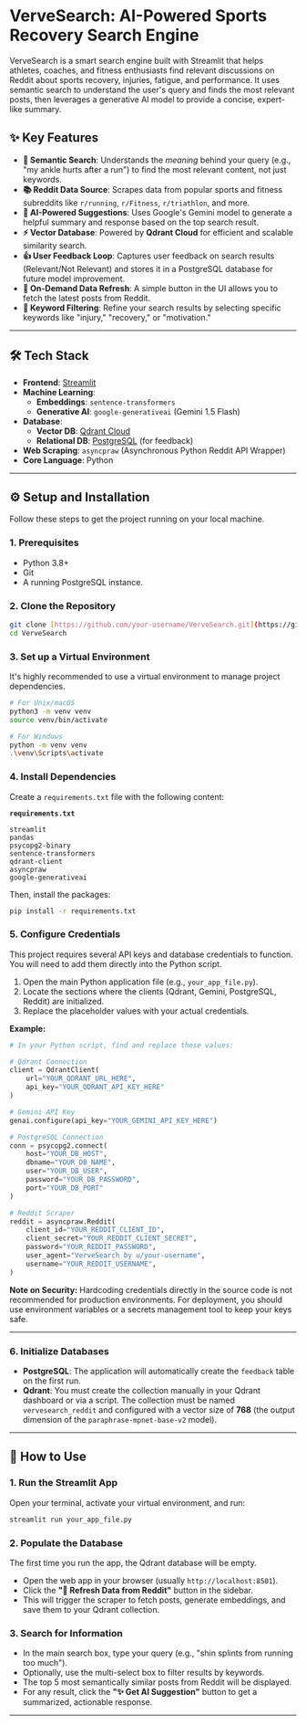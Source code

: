 # VerveSearch: AI-Powered Sports Recovery Search Engine

VerveSearch is a smart search engine built with Streamlit that helps athletes, coaches, and fitness enthusiasts find relevant discussions on Reddit about sports recovery, injuries, fatigue, and performance. It uses semantic search to understand the user's query and finds the most relevant posts, then leverages a generative AI model to provide a concise, expert-like summary.

## ✨ Key Features

* **🧠 Semantic Search**: Understands the *meaning* behind your query (e.g., "my ankle hurts after a run") to find the most relevant content, not just keywords.
* **📚 Reddit Data Source**: Scrapes data from popular sports and fitness subreddits like `r/running`, `r/Fitness`, `r/triathlon`, and more.
* **🤖 AI-Powered Suggestions**: Uses Google's Gemini model to generate a helpful summary and response based on the top search result.
* **⚡ Vector Database**: Powered by **Qdrant Cloud** for efficient and scalable similarity search.
* **👍 User Feedback Loop**: Captures user feedback on search results (Relevant/Not Relevant) and stores it in a PostgreSQL database for future model improvement.
* **🔄 On-Demand Data Refresh**: A simple button in the UI allows you to fetch the latest posts from Reddit.
* **📂 Keyword Filtering**: Refine your search results by selecting specific keywords like "injury," "recovery," or "motivation."

---

## 🛠️ Tech Stack

* **Frontend**: [Streamlit](https://streamlit.io/)
* **Machine Learning**:
    * **Embeddings**: `sentence-transformers`
    * **Generative AI**: `google-generativeai` (Gemini 1.5 Flash)
* **Database**:
    * **Vector DB**: [Qdrant Cloud](https://qdrant.tech/)
    * **Relational DB**: [PostgreSQL](https://www.postgresql.org/) (for feedback)
* **Web Scraping**: `asyncpraw` (Asynchronous Python Reddit API Wrapper)
* **Core Language**: Python

---

## ⚙️ Setup and Installation

Follow these steps to get the project running on your local machine.

### 1. Prerequisites

* Python 3.8+
* Git
* A running PostgreSQL instance.

### 2. Clone the Repository

```bash
git clone [https://github.com/your-username/VerveSearch.git](https://github.com/your-username/VerveSearch.git)
cd VerveSearch
```
### 3. Set up a Virtual Environment

It's highly recommended to use a virtual environment to manage project dependencies.

```bash
# For Unix/macOS
python3 -m venv venv
source venv/bin/activate

# For Windows
python -m venv venv
.\venv\Scripts\activate
```

### 4. Install Dependencies

Create a `requirements.txt` file with the following content:

**`requirements.txt`**
```
streamlit
pandas
psycopg2-binary
sentence-transformers
qdrant-client
asyncpraw
google-generativeai
```

Then, install the packages:

```bash
pip install -r requirements.txt
```

### 5. Configure Credentials

This project requires several API keys and database credentials to function. You will need to add them directly into the Python script.

1.  Open the main Python application file (e.g., `your_app_file.py`).
2.  Locate the sections where the clients (Qdrant, Gemini, PostgreSQL, Reddit) are initialized.
3.  Replace the placeholder values with your actual credentials.

**Example:**

```python
# In your Python script, find and replace these values:

# Qdrant Connection
client = QdrantClient(
    url="YOUR_QDRANT_URL_HERE", 
    api_key="YOUR_QDRANT_API_KEY_HERE"
)

# Gemini API Key
genai.configure(api_key="YOUR_GEMINI_API_KEY_HERE")

# PostgreSQL Connection
conn = psycopg2.connect(
    host="YOUR_DB_HOST",
    dbname="YOUR_DB_NAME",
    user="YOUR_DB_USER",
    password="YOUR_DB_PASSWORD",
    port="YOUR_DB_PORT"
)

# Reddit Scraper
reddit = asyncpraw.Reddit(
    client_id="YOUR_REDDIT_CLIENT_ID",
    client_secret="YOUR_REDDIT_CLIENT_SECRET",
    password="YOUR_REDDIT_PASSWORD",
    user_agent="VerveSearch by u/your-username",
    username="YOUR_REDDIT_USERNAME",
)
```
**Note on Security:** Hardcoding credentials directly in the source code is not recommended for production environments. For deployment, you should use environment variables or a secrets management tool to keep your keys safe.

---

### 6. Initialize Databases

* **PostgreSQL**: The application will automatically create the `feedback` table on the first run.
* **Qdrant**: You must create the collection manually in your Qdrant dashboard or via a script. The collection must be named `vervesearch_reddit` and configured with a vector size of **768** (the output dimension of the `paraphrase-mpnet-base-v2` model).

---

## 🚀 How to Use

### 1. Run the Streamlit App

Open your terminal, activate your virtual environment, and run:

```bash
streamlit run your_app_file.py
```

### 2. Populate the Database

The first time you run the app, the Qdrant database will be empty.
* Open the web app in your browser (usually `http://localhost:8501`).
* Click the **"🔄 Refresh Data from Reddit"** button in the sidebar.
* This will trigger the scraper to fetch posts, generate embeddings, and save them to your Qdrant collection.

### 3. Search for Information

* In the main search box, type your query (e.g., "shin splints from running too much").
* Optionally, use the multi-select box to filter results by keywords.
* The top 5 most semantically similar posts from Reddit will be displayed.
* For any result, click the **"✨ Get AI Suggestion"** button to get a summarized, actionable response.

---

